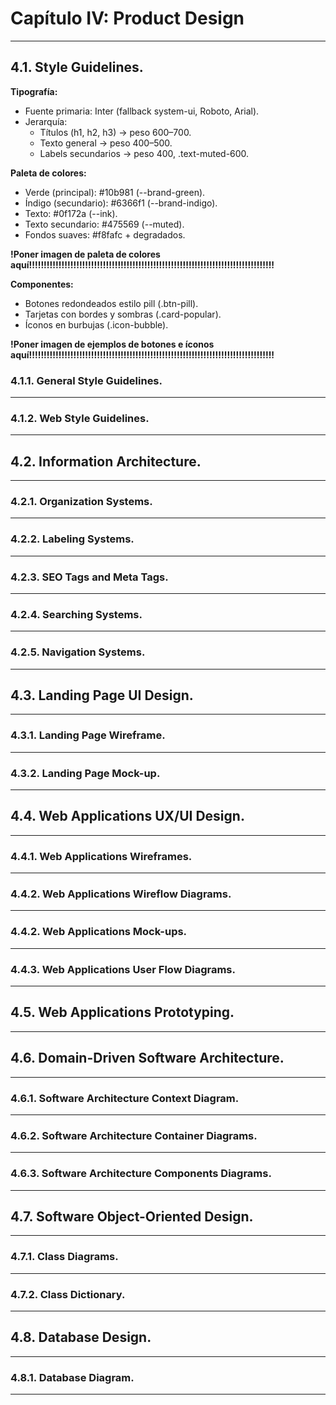 # Capítulo IV: Product Design

---

## 4.1. Style Guidelines.  

**Tipografía:**

- Fuente primaria: Inter (fallback system-ui, Roboto, Arial).
- Jerarquía:
  - Títulos (h1, h2, h3) → peso 600–700.
  - Texto general → peso 400–500.
  - Labels secundarios → peso 400, .text-muted-600.

**Paleta de colores:**

- Verde (principal): #10b981 (--brand-green).
- Índigo (secundario): #6366f1 (--brand-indigo).
- Texto: #0f172a (--ink).
- Texto secundario: #475569 (--muted).
- Fondos suaves: #f8fafc + degradados.

**!Poner imagen de paleta de colores aquí!!!!!!!!!!!!!!!!!!!!!!!!!!!!!!!!!!!!!!!!!!!!!!!!!!!!!!!!!!!!!!!!!!!!!!!!!!!!!!!!!!!**

**Componentes:**
- Botones redondeados estilo pill (.btn-pill).
- Tarjetas con bordes y sombras (.card-popular).
- Íconos en burbujas (.icon-bubble).

**!Poner imagen de ejemplos de botones e íconos aquí!!!!!!!!!!!!!!!!!!!!!!!!!!!!!!!!!!!!!!!!!!!!!!!!!!!!!!!!!!!!!!!!!!!!!!!!!!!!!!!!!!!**

### 4.1.1. General Style Guidelines.  

---

### 4.1.2. Web Style Guidelines.  

---

## 4.2. Information Architecture.  

---

### 4.2.1. Organization Systems.  

---

### 4.2.2. Labeling Systems.  

---

### 4.2.3. SEO Tags and Meta Tags.  

---

### 4.2.4. Searching Systems.  

---

### 4.2.5. Navigation Systems.  

---

## 4.3. Landing Page UI Design.  

---

### 4.3.1. Landing Page Wireframe.  

---

### 4.3.2. Landing Page Mock-up.  

---

## 4.4. Web Applications UX/UI Design.  

---

### 4.4.1. Web Applications Wireframes.  

---

### 4.4.2. Web Applications Wireflow Diagrams.  

---

### 4.4.2. Web Applications Mock-ups.  

---

### 4.4.3. Web Applications User Flow Diagrams.  

---

## 4.5. Web Applications Prototyping.  

---

## 4.6. Domain-Driven Software Architecture.  

---

### 4.6.1. Software Architecture Context Diagram.  

---

### 4.6.2. Software Architecture Container Diagrams.  

---

### 4.6.3. Software Architecture Components Diagrams.  

---

## 4.7. Software Object-Oriented Design.  

---

### 4.7.1. Class Diagrams.  

---

### 4.7.2. Class Dictionary.  

---

## 4.8. Database Design.  

---

### 4.8.1. Database Diagram.  

---










